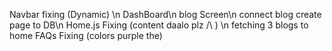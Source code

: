 Navbar fixing (Dynamic) \n
DashBoard\n
blog Screen\n
connect blog create page to DB\n
Home.js Fixing (content daalo plz /\ ) \n
fetching 3 blogs to home FAQs Fixing (colors purple the)
